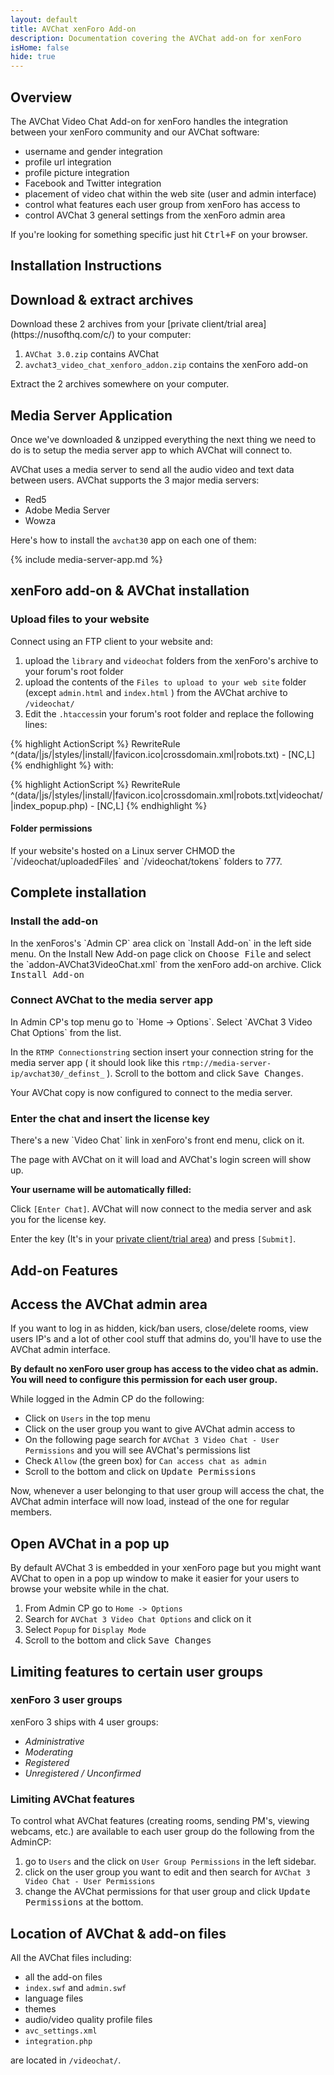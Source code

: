 ```yaml
---
layout: default
title: AVChat xenForo Add-on
description: Documentation covering the AVChat add-on for xenForo
isHome: false
hide: true
---
```


<section class="bs-docs-section" markdown="1">
  <h1 id="overview" class="page-header">Overview</h1>
  <p class="lead">The AVChat Video Chat Add-on for xenForo handles the integration between your xenForo community and our AVChat software:</p>

 * username and gender integration
 * profile url integration
 * profile picture integration
 * Facebook and Twitter integration
 * placement of video chat within the web site (user and admin interface)
 * control what features each user group from xenForo has access to
 * control AVChat 3 general settings from the xenForo admin area

If you're looking for something specific just hit <kbd>Ctrl+F</kbd> on your browser.
</section>

<section class="bs-docs-section" markdown="1">
  <h1 id="installation-instructions" class="page-header">Installation Instructions</h1>
<h2 id="download-avchat-and-ipboard34-application">Download & extract archives</h2>
Download these 2 archives from your [private client/trial area](https://nusofthq.com/c/) to your computer:

1. `AVChat 3.0.zip` contains AVChat
2. `avchat3_video_chat_xenforo_addon.zip` contains the xenForo add-on

Extract the 2 archives somewhere on your computer.

<h2 id="installing-the-media-server-app">Media Server Application</h2>
Once we've downloaded &amp; unzipped everything the next thing we need to do is to setup the media server app to which AVChat will connect to.

AVChat uses a media server to send all the audio video and text data between users. AVChat supports the 3 major media servers:

* Red5
* Adobe Media Server
* Wowza

Here's how to install the `avchat30` app on each one of them:

{% include media-server-app.md %}

<h2 id="installing-the-application-and-avchat-on-ipboard34">xenForo add-on &amp; AVChat installation</h2>
<h3>Upload files to your website</h3>
Connect using an FTP client to your website and:

1. upload the `library` and `videochat` folders from the xenForo's archive to your forum's root folder
2. upload the contents of the `Files to upload to your web site` folder (except `admin.html` and `index.html` ) from the AVChat archive to `/videochat/`
3. Edit the `.htaccess`in your forum's root folder and replace the following lines:

{% highlight ActionScript %}
RewriteRule
^(data/|js/|styles/|install/|favicon\.ico|crossdomain\.xml|robots\.txt) - [NC,L]
{% endhighlight %}
with:

{% highlight ActionScript %}
RewriteRule
^(data/|js/|styles/|install/|favicon\.ico|crossdomain\.xml|robots\.txt|videochat/|index_popup\.php) - [NC,L]
{% endhighlight %}

<div class="bs-callout bs-callout-info" id="callout-tables-responsive-overflow"> <h4>Folder permissions</h4> <p markdown="1">If your website's hosted on a Linux server CHMOD the `/videochat/uploadedFiles` and `/videochat/tokens` folders to 777.</p> </div>

<h2 id="completing-the-installation">Complete installation</h2>
<h3>Install the add-on</h3>
In the xenForos's `Admin CP` area click on `Install Add-on` in the left side menu. On the Install New Add-on page click on <kbd>Choose&nbsp;File</kbd> and select the `addon-AVChat3VideoChat.xml` from the xenForo add-on archive. Click <kbd>Install Add-on</kbd>

<h3>Connect AVChat to the media server app</h3>
In Admin CP's top menu  go to `Home -> Options`. Select `AVChat 3 Video Chat Options` from the list.

In the `RTMP Connectionstring` section insert your connection string for the media server app ( it should look like this `rtmp://media-server-ip/avchat30/_definst_` ). Scroll to the bottom and click <kbd>Save Changes</kbd>.

Your AVChat copy is now configured to connect to the media server.

<h3>Enter the chat and insert the license key</h3>
There's a new `Video Chat` link in xenForo's front end menu, click on it.

The page with AVChat on it will load and AVChat's login screen will show up.

**Your username will be automatically filled:**

Click `[Enter Chat]`. AVChat will now connect to the media server and ask you for the license key.

Enter the key (It's in your [private client/trial area](https://nusofthq.com/c/)) and press `[Submit]`.
</section>

<section class="bs-docs-section" markdown="1">
<h1 id="avchat-ipboard34-application-features" class="page-header">Add-on Features</h1>
<h2 id="accessing-the-avchat-admin-area-ipboard34">Access the AVChat admin area</h2>
If you want to log in as hidden, kick/ban users, close/delete rooms, view users IP's and a lot of other cool stuff that admins do, you'll have to use the AVChat admin interface.

**By default no xenForo user group has access to the video chat as admin. You will need to configure this permission for each user group.**

While logged in the Admin CP do the following:

 * Click on `Users` in the top menu
 * Click on the user group you want to give AVChat admin access to
 * On the following page search for `AVChat 3 Video Chat - User Permissions` and you will see AVChat's permissions list
 * Check `Allow` (the green box) for `Can access chat as admin`
 * Scroll to the bottom and click on <kbd>Update Permissions</kbd>


Now, whenever a user belonging to that user group will access the chat, the AVChat admin interface will now load, instead of the one for regular members.

<h2 id="open-avchat-in-a-popup-window-ipboard34">Open AVChat in a pop up</h2>

By default AVChat 3 is embedded in your xenForo page but you might want AVChat to open in a pop up window to make it easier for your users to browse your website while in the chat.

1. From Admin CP go to `Home -> Options`
2. Search for `AVChat 3 Video Chat Options` and click on it
2. Select `Popup` for `Display Mode`
3. Scroll to the bottom and click <kbd>Save Changes</kbd>

<h2 id="avchat-ipboard34-permissions">Limiting features to certain user groups</h2>
<h3>xenForo 3 user groups</h3>

xenForo 3 ships with 4 user groups:

  * *Administrative*
  * *Moderating*
  * *Registered*
  * *Unregistered / Unconfirmed*

<h3>Limiting AVChat features</h3>

To control what AVChat features (creating rooms, sending PM's, viewing webcams, etc.) are available to each user group do the following from the AdminCP:

1. go to `Users` and the click on `User Group Permissions` in the left sidebar.
2. click on the user group you want to edit and then search for `AVChat 3 Video Chat - User Permissions`
3. change the AVChat permissions for that user group and click <kbd>Update Permissions</kbd> at the bottom.

<!--
<h2 id="location-of-avchat-files">Preventing visitors (guests) from accessing the video chat</h2>

From the  AdminCP:

1. Go to `Members` and click on `Manage Member Groups`
2. Click on `Guests` then on the `AVChat 3` tab
3. Select `No` for `Can access chat`
4. Scroll to the bottom and click <kbd>Complete Edit</kbd>

Visitors will still see the `Video Chat` link but they will be asked to sign in or register.

<img src="{{site.github.url}}/assets/images/ipboard/visitor-register-signing.png" class="img-responsive" />
-->

<h2 id="location-of-avchat-files">Location of AVChat &amp; add-on files</h2>
All the AVChat  files including:

* all the add-on files
* `index.swf` and `admin.swf`
* language files
* themes
* audio/video quality profile files
* `avc_settings.xml`
* `integration.php`

are located in `/videochat/`.

</section>
